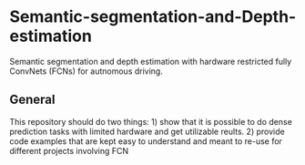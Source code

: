 # Semantic-segmentation-and-Depth-estimation
Semantic segmentation and depth estimation with hardware restricted fully ConvNets (FCNs) for autnomous driving.

## General
This repository should do two things: 1) show that it is possible to do dense prediction tasks with limited hardware and get utilizable reults. 2) provide code examples that are kept easy to understand and meant to re-use for different projects involving FCN
